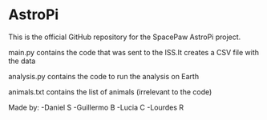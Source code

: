 # AstroPi

This is the official GitHub repository for the SpacePaw AstroPi project.

main.py contains the code that was sent to the ISS.It creates a CSV file with the data

analysis.py contains the code to run the analysis on Earth

animals.txt contains the list of animals (irrelevant to the code)


Made by:
-Daniel S
-Guillermo B
-Lucia C
-Lourdes R
